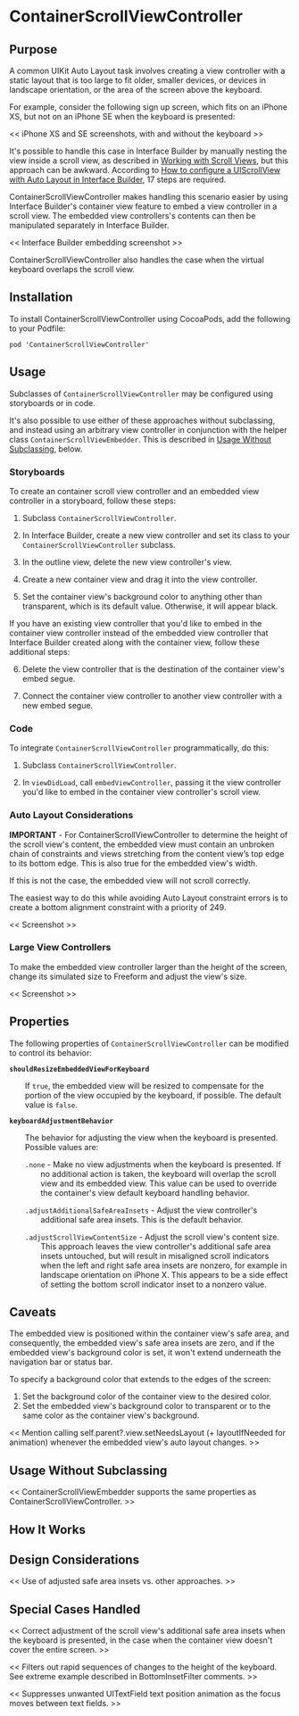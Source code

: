 # ContainerScrollViewController

## Purpose

A common UIKit Auto Layout task involves creating a view controller with a static layout that is too large to fit older, smaller devices, or devices in landscape orientation, or the area of the screen above the keyboard.

For example, consider the following sign up screen, which fits on an iPhone XS, but not on an iPhone SE when the keyboard is presented:

<< iPhone XS and SE screenshots, with and without the keyboard >>

It's possible to handle this case in Interface Builder by manually nesting the view inside a scroll view, as described in [Working with Scroll Views](https://developer.apple.com/library/archive/documentation/UserExperience/Conceptual/AutolayoutPG/WorkingwithScrollViews.html), but this approach can be awkward. According to [How to configure a UIScrollView with Auto Layout in Interface Builder](https://medium.com/@pradeep_chauhan/how-to-configure-a-uiscrollview-with-auto-layout-in-interface-builder-218dcb4022d7), 17 steps are required.

ContainerScrollViewController makes handling this scenario easier by using Interface Builder's container view feature to embed a view controller in a scroll view. The embedded view controllers's contents can then be manipulated separately in Interface Builder.

<< Interface Builder embedding screenshot >>

ContainerScrollViewController also handles the case when the virtual keyboard overlaps the scroll view.

## Installation

To install ContainerScrollViewController using CocoaPods, add the following to your Podfile:

```
pod 'ContainerScrollViewController'
```

## Usage

Subclasses of `ContainerScrollViewController` may be configured using storyboards or in code.

It's also possible to use either of these approaches without subclassing, and instead using an arbitrary view controller in conjunction with the helper class `ContainerScrollViewEmbedder`. This is described in [Usage Without Subclassing](#usage-without-subclassing), below.     

### Storyboards

To create an container scroll view controller and an embedded view controller in a storyboard, follow these steps:

1. Subclass `ContainerScrollViewController`.

2. In Interface Builder, create a new view controller and set its class to your  `ContainerScrollViewController` subclass.

3. In the outline view, delete the new view controller's view.

4. Create a new container view and drag it into the view controller.

5. Set the container view's background color to anything other than transparent, which is its default value. Otherwise, it will appear black.

If you have an existing view controller that you'd like to embed in the container view controller instead of the embedded view controller that
Interface Builder created along with the container view, follow these additional steps:

6. Delete the view controller that is the destination of the container view's embed segue.

7. Connect the container view controller  to another view controller with a new embed segue.

### Code

To integrate `ContainerScrollViewController` programmatically, do this:

1. Subclass `ContainerScrollViewController`.

2. In `viewDidLoad`, call `embedViewController`, passing it the view controller you'd like to embed in the container view controller's scroll view.

### Auto Layout Considerations

**IMPORTANT** - For ContainerScrollViewController to determine the height of the scroll view's content, the embedded view must contain an unbroken chain of constraints and views stretching from the content view’s top edge to its bottom edge. This is also true for the embedded view's width. 

If this is not the case, the embedded view will not scroll correctly. 

The easiest way to do this while avoiding Auto Layout constraint errors is to create a bottom alignment constraint with a priority of 249.

<< Screenshot >>

### Large View Controllers

To make the embedded view controller larger than the height of the screen, change its simulated size to Freeform and adjust the view's size.

<< Screenshot >>

## Properties

The following properties of `ContainerScrollViewController` can be modified to control its behavior:

**`shouldResizeEmbeddedViewForKeyboard`**

<p style="margin-left: 2em;">
If <code>true</code>, the embedded view will be resized to compensate for the portion of the view occupied by the keyboard, if possible. The default value is <code>false</code>.
</p>

**`keyboardAdjustmentBehavior`**

<p style="margin-left: 2em;">
The behavior for adjusting the view when the keyboard is presented. Possible values are:
</p>

<div style="margin-left: 4em; text-indent: -2em;">

`.none` - Make no view adjustments when the keyboard is presented. If no additional action is taken, the keyboard will overlap the scroll view and its embedded view. This value can be used to override the container's view default keyboard handling behavior.

`.adjustAdditionalSafeAreaInsets` - Adjust the view controller's additional safe area insets. This is the default behavior.

`.adjustScrollViewContentSize` - Adjust the scroll view's content size. This approach leaves the view controller's additional safe area insets untouched, but will result in misaligned scroll indicators when the left and right safe area insets are nonzero, for example in landscape orientation on iPhone X. This appears to be a side effect of setting the bottom scroll indicator inset to a nonzero value.

</div>

## Caveats

The embedded view is positioned within the container view's safe area, and consequently, the embedded view's safe area insets are zero, and if the embedded view's background color is set, it won't extend underneath the navigation bar or status bar.

To specify a background color that extends to the edges of the screen:
1. Set the background color of the container view to the desired color.
2. Set the embedded view's background color to transparent or to
the same color as the container view's background.

<< Mention calling self.parent?.view.setNeedsLayout (+ layoutIfNeeded for animation) whenever the embedded view's auto layout changes. >>

## Usage Without Subclassing

<< ContainerScrollViewEmbedder supports the same properties as ContainerScrollViewController. >>

## How It Works

## Design Considerations

<< Use of adjusted safe area insets vs. other approaches. >>

## Special Cases Handled

<< Correct adjustment of the scroll view's additional safe area insets when the keyboard is presented, in the case when the container view doesn't cover the entire screen. >>

<< Filters out rapid sequences of changes to the height of the keyboard.
See extreme example described in BottomInsetFilter comments. >>

<< Suppresses unwanted UITextField text position animation as the focus
moves between text fields. >>
